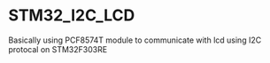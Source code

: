 # STM32_I2C_LCD
Basically using PCF8574T module to communicate with lcd using I2C protocal on STM32F303RE
